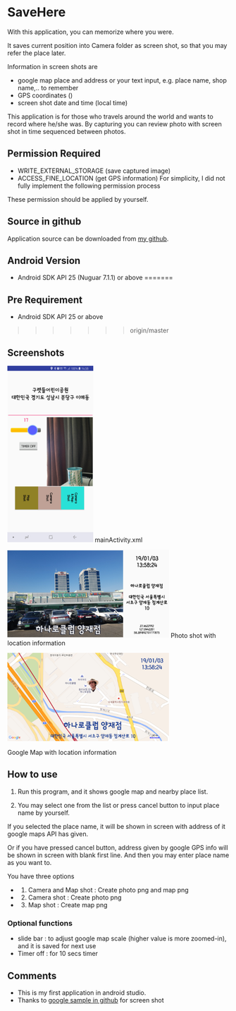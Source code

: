 
# SaveHere

With this application, you can memorize where you were. 

It saves current position into Camera folder as screen shot, so that you may refer the place later.

Information in screen shots are
- google map place and address or your text input, e.g. place name, shop name,.. to remember
- GPS coordinates ()
- screen shot date and time (local time)

This application is for those who travels around the world and wants to record where he/she was. By capturing you can review photo with screen shot in time sequenced between photos.

## Permission Required

- WRITE_EXTERNAL_STORAGE (save captured image)
- ACCESS_FINE_LOCATION (get GPS information)
For simplicity, I did not fully implement the following permission process

These permission should be applied by yourself.

## Source in github

Application source can be downloaded from [my github][1].

[1]: https://github.com/riopapa/SaveHere

## Android Version

- Android SDK API 25 (Nuguar 7.1.1) or above 
=======
## Pre Requirement

- Android SDK API 25 or above
>>>>>>> origin/master

## Screenshots

<img src="mainActivity.jpg" height="400" alt="mainActivity"/> mainActivity.xml
   
<img src="screenShotPhoto.png" height="200" alt="screenShotPhoto"/> Photo shot with location information
  
<img src="screenShotGoogleMap.jpg" height="200" alt="screenShotGoogleMap"/>

  Google Map with location information

## How to use

1. Run this program, and it shows google map and nearby place list.

2. You may select one from the list or press cancel button to input place name by yourself.

If you selected the place name, it will be shown in screen with address of it google maps API has given.

Or if you have pressed cancel button, address given by google GPS info will be shown in screen with blank first line. And then you may enter place name as you want to.

You have three options

- 1. Camera and Map shot : Create photo png and map png
- 2. Camera shot : Create photo png
- 3. Map shot : Create map png

### Optional functions

- slide bar : to adjust google map scale (higher value is more zoomed-in), and it is saved for next use
- Timer off : for 10 secs timer

## Comments

- This is my first application in android studio.
- Thanks to [google sample in github][2] for screen shot


[2]: https://github.com/googlesamples/android-ScreenCapture


